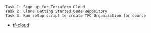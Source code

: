 
```
Task 1: Sign up for Terraform Cloud
Task 2: Clone Getting Started Code Repository
Task 3: Run setup script to create TFC Organization for course

```


- [tf-cloud](https://github.com/btkrausen/hashicorp/blob/master/terraform/Hands-On%20Labs/Section%2010%20-%20Understand%20Terraform%20Cloud%20Capabilities/01%20-%20Terraform_Cloud_Getting_Started.md)


